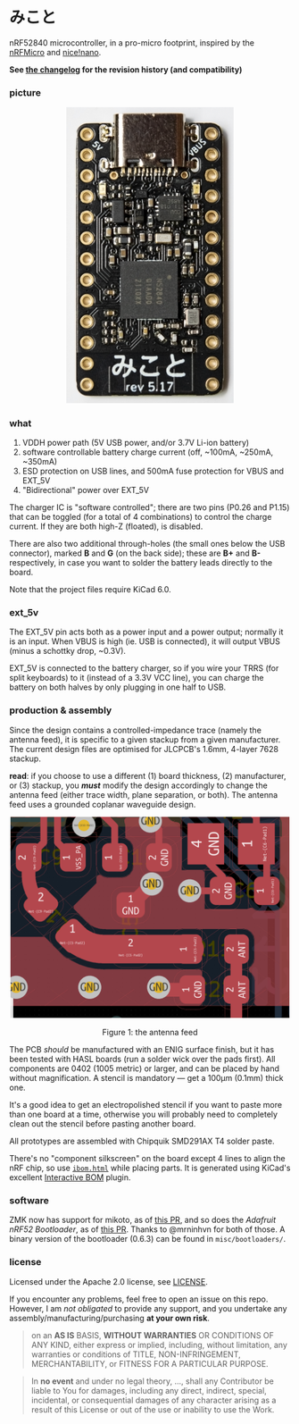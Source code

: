 # みこと

nRF52840 microcontroller, in a pro-micro footprint, inspired by the [nRFMicro](https://github.com/joric/nrfmicro) and [nice!nano](https://nicekeyboards.com/nice-nano).

**See [the changelog](./CHANGELOG.md) for the revision history (and compatibility)**


### picture

<p align="center"><img src="./misc/images/rev-5.17.png" width="300px"></p>


### what

1. VDDH power path (5V USB power, and/or 3.7V Li-ion battery)
2. software controllable battery charge current (off, ~100mA, ~250mA, ~350mA)
3. ESD protection on USB lines, and 500mA fuse protection for VBUS and EXT_5V
4. "Bidirectional" power over EXT_5V

The charger IC is "software controlled"; there are two pins (P0.26 and P1.15) that can be toggled (for a total of 4 combinations) to control the charge current. If they are both high-Z (floated), is disabled.

There are also two additional through-holes (the small ones below the USB connector), marked **B** and **G** (on the back side); these are **B+** and **B-** respectively, in case you want to solder the battery leads directly to the board.

Note that the project files require KiCad 6.0.




### ext_5v

The EXT_5V pin acts both as a power input and a power output; normally it is an input. When VBUS is high (ie. USB is connected), it will output VBUS (minus a schottky drop, ~0.3V).

EXT_5V is connected to the battery charger, so if you wire your TRRS (for split keyboards) to it (instead of a 3.3V VCC line), you can charge the battery on both halves by only plugging in one half to USB.


### production & assembly

Since the design contains a controlled-impedance trace (namely the antenna feed), it is specific to a given stackup from a given
manufacturer. The current design files are optimised for JLCPCB's 1.6mm, 4-layer 7628 stackup.

**read**: if you choose to use a different (1) board thickness, (2) manufacturer, or (3) stackup, you ***must*** modify the design
accordingly to change the antenna feed (either trace width, plane separation, or both). The antenna feed uses a grounded coplanar waveguide design.

<p align="center"><img src="./misc/images/antenna-feed.png" width="500px"></p>
<p align="center">Figure 1: the antenna feed</p>




The PCB *should* be manufactured with an ENIG surface finish, but it has been tested with HASL boards (run a solder wick over the pads first). All components are 0402 (1005 metric) or larger, and can be placed by hand without magnification. A stencil is mandatory — get a 100µm (0.1mm) thick one.

It's a good idea to get an electropolished stencil if you want to paste more than one board at a time, otherwise you will probably need to completely clean out the stencil before pasting another board.

All prototypes are assembled with Chipquik SMD291AX T4 solder paste.

There's no "component silkscreen" on the board except 4 lines to align the nRF chip, so use [`ibom.html`](./misc/ibom.html) while placing parts. It is generated using KiCad's excellent [Interactive BOM](https://github.com/openscopeproject/InteractiveHtmlBom) plugin.



### software

ZMK now has support for mikoto, as of [this PR](https://github.com/zmkfirmware/zmk/pull/985), and so does the *Adafruit nRF52 Bootloader*, as of [this PR](https://github.com/adafruit/Adafruit_nRF52_Bootloader/pull/230). Thanks to @mrninhvn for both of those. A binary version of the bootloader (0.6.3) can be found in `misc/bootloaders/`.



### license

Licensed under the Apache 2.0 license, see [LICENSE](./LICENSE).

If you encounter any problems, feel free to open an issue on this repo. However, I am *not obligated* to provide any support, and you undertake any assembly/manufacturing/purchasing **at your own risk**.

> on an **AS IS** BASIS, **WITHOUT WARRANTIES** OR CONDITIONS OF ANY KIND, either express or implied, including, without limitation, any warranties or conditions of TITLE, NON-INFRINGEMENT, MERCHANTABILITY, or FITNESS FOR A PARTICULAR PURPOSE.

> In **no event** and under no legal theory, ..., shall any Contributor be liable to You for damages, including any direct, indirect, special, incidental, or consequential damages of any character arising as a result of this License or out of the use or inability to use the Work.

